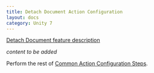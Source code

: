 ```yaml
---
title: Detach Document Action Configuration
layout: docs
category: Unity 7
---
```

[Detach Document feature description](../../features/case-management/case-attachments.md#detach)

*content to be added*

Perform the rest of [Common Action Configuration Steps](../actions.md#common-actions-configuration-steps). 

